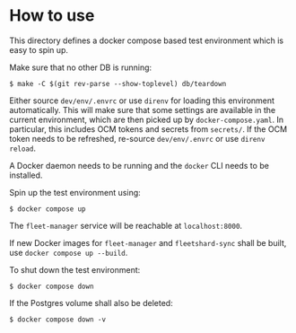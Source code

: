 # How to use

This directory defines a docker compose based test environment which is easy to spin up.

Make sure that no other DB is running:
```
$ make -C $(git rev-parse --show-toplevel) db/teardown
```

Either source `dev/env/.envrc` or use `direnv` for loading this environment automatically.
This will make sure that some settings are available in the current environment, which are
then picked up by `docker-compose.yaml`. In particular, this includes OCM tokens and secrets
from `secrets/`. If the OCM token needs to be refreshed, re-source `dev/env/.envrc` or use
`direnv reload`.

A Docker daemon needs to be running and the `docker` CLI needs to be installed.

Spin up the test environment using:
```
$ docker compose up
```

The `fleet-manager` service will be reachable at `localhost:8000`.

If new Docker images for `fleet-manager` and `fleetshard-sync` shall be built, use
`docker compose up --build`.

To shut down the test environment:
```
$ docker compose down
```

If the Postgres volume shall also be deleted:
```
$ docker compose down -v
```
